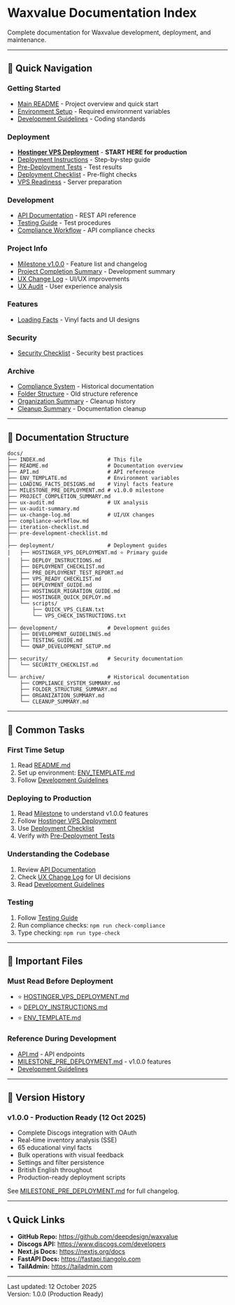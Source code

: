 # Waxvalue Documentation Index

Complete documentation for Waxvalue development, deployment, and maintenance.

---

## 📖 Quick Navigation

### Getting Started
- [Main README](../README.md) - Project overview and quick start
- [Environment Setup](ENV_TEMPLATE.md) - Required environment variables
- [Development Guidelines](development/DEVELOPMENT_GUIDELINES.md) - Coding standards

### Deployment
- [**Hostinger VPS Deployment**](deployment/HOSTINGER_VPS_DEPLOYMENT.md) - **START HERE for production**
- [Deployment Instructions](deployment/DEPLOY_INSTRUCTIONS.md) - Step-by-step guide
- [Pre-Deployment Tests](deployment/PRE_DEPLOYMENT_TEST_REPORT.md) - Test results
- [Deployment Checklist](deployment/DEPLOYMENT_CHECKLIST.md) - Pre-flight checks
- [VPS Readiness](deployment/VPS_READY_CHECKLIST.md) - Server preparation

### Development
- [API Documentation](API.md) - REST API reference
- [Testing Guide](development/TESTING_GUIDE.md) - Test procedures
- [Compliance Workflow](compliance-workflow.md) - API compliance checks

### Project Info
- [Milestone v1.0.0](MILESTONE_PRE_DEPLOYMENT.md) - Feature list and changelog
- [Project Completion Summary](PROJECT_COMPLETION_SUMMARY.md) - Development summary
- [UX Change Log](ux-change-log.md) - UI/UX improvements
- [UX Audit](ux-audit.md) - User experience analysis

### Features
- [Loading Facts](LOADING_FACTS_DESIGNS.md) - Vinyl facts and UI designs

### Security
- [Security Checklist](security/SECURITY_CHECKLIST.md) - Security best practices

### Archive
- [Compliance System](archive/COMPLIANCE_SYSTEM_SUMMARY.md) - Historical documentation
- [Folder Structure](archive/FOLDER_STRUCTURE_SUMMARY.md) - Old structure reference
- [Organization Summary](archive/ORGANIZATION_SUMMARY.md) - Cleanup history
- [Cleanup Summary](archive/CLEANUP_SUMMARY.md) - Documentation cleanup

---

## 📁 Documentation Structure

```
docs/
├── INDEX.md                    # This file
├── README.md                   # Documentation overview
├── API.md                      # API reference
├── ENV_TEMPLATE.md             # Environment variables
├── LOADING_FACTS_DESIGNS.md    # Vinyl facts feature
├── MILESTONE_PRE_DEPLOYMENT.md # v1.0.0 milestone
├── PROJECT_COMPLETION_SUMMARY.md
├── ux-audit.md                 # UX analysis
├── ux-audit-summary.md
├── ux-change-log.md            # UI/UX changes
├── compliance-workflow.md
├── iteration-checklist.md
├── pre-development-checklist.md
│
├── deployment/                 # Deployment guides
│   ├── HOSTINGER_VPS_DEPLOYMENT.md ⭐ Primary guide
│   ├── DEPLOY_INSTRUCTIONS.md
│   ├── DEPLOYMENT_CHECKLIST.md
│   ├── PRE_DEPLOYMENT_TEST_REPORT.md
│   ├── VPS_READY_CHECKLIST.md
│   ├── DEPLOYMENT_GUIDE.md
│   ├── HOSTINGER_MIGRATION_GUIDE.md
│   ├── HOSTINGER_QUICK_DEPLOY.md
│   └── scripts/
│       ├── QUICK_VPS_CLEAN.txt
│       └── VPS_CHECK_INSTRUCTIONS.txt
│
├── development/                # Development guides
│   ├── DEVELOPMENT_GUIDELINES.md
│   ├── TESTING_GUIDE.md
│   └── QNAP_DEVELOPMENT_SETUP.md
│
├── security/                   # Security documentation
│   └── SECURITY_CHECKLIST.md
│
└── archive/                    # Historical documentation
    ├── COMPLIANCE_SYSTEM_SUMMARY.md
    ├── FOLDER_STRUCTURE_SUMMARY.md
    ├── ORGANIZATION_SUMMARY.md
    └── CLEANUP_SUMMARY.md
```

---

## 🎯 Common Tasks

### First Time Setup
1. Read [README.md](../README.md)
2. Set up environment: [ENV_TEMPLATE.md](ENV_TEMPLATE.md)
3. Follow [Development Guidelines](development/DEVELOPMENT_GUIDELINES.md)

### Deploying to Production
1. Read [Milestone](MILESTONE_PRE_DEPLOYMENT.md) to understand v1.0.0 features
2. Follow [Hostinger VPS Deployment](deployment/HOSTINGER_VPS_DEPLOYMENT.md)
3. Use [Deployment Checklist](deployment/DEPLOYMENT_CHECKLIST.md)
4. Verify with [Pre-Deployment Tests](deployment/PRE_DEPLOYMENT_TEST_REPORT.md)

### Understanding the Codebase
1. Review [API Documentation](API.md)
2. Check [UX Change Log](ux-change-log.md) for UI decisions
3. Read [Development Guidelines](development/DEVELOPMENT_GUIDELINES.md)

### Testing
1. Follow [Testing Guide](development/TESTING_GUIDE.md)
2. Run compliance checks: `npm run check-compliance`
3. Type checking: `npm run type-check`

---

## 📌 Important Files

### Must Read Before Deployment
- ⭐ [HOSTINGER_VPS_DEPLOYMENT.md](deployment/HOSTINGER_VPS_DEPLOYMENT.md)
- ⭐ [DEPLOY_INSTRUCTIONS.md](deployment/DEPLOY_INSTRUCTIONS.md)
- ⭐ [ENV_TEMPLATE.md](ENV_TEMPLATE.md)

### Reference During Development
- [API.md](API.md) - API endpoints
- [MILESTONE_PRE_DEPLOYMENT.md](MILESTONE_PRE_DEPLOYMENT.md) - v1.0.0 features
- [Development Guidelines](development/DEVELOPMENT_GUIDELINES.md)

---

## 🔄 Version History

### v1.0.0 - Production Ready (12 Oct 2025)
- Complete Discogs integration with OAuth
- Real-time inventory analysis (SSE)
- 65 educational vinyl facts
- Bulk operations with visual feedback
- Settings and filter persistence
- British English throughout
- Production-ready deployment scripts

See [MILESTONE_PRE_DEPLOYMENT.md](MILESTONE_PRE_DEPLOYMENT.md) for full changelog.

---

## 📞 Quick Links

- **GitHub Repo:** https://github.com/deepdesign/waxvalue
- **Discogs API:** https://www.discogs.com/developers
- **Next.js Docs:** https://nextjs.org/docs
- **FastAPI Docs:** https://fastapi.tiangolo.com
- **TailAdmin:** https://tailadmin.com

---

Last updated: 12 October 2025  
Version: 1.0.0 (Production Ready)

